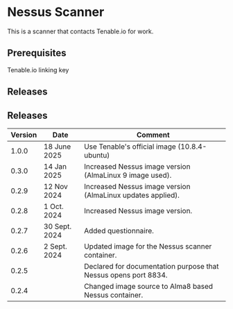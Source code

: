 # Nessus Scanner

This is a scanner that contacts Tenable.io for work.

## Prerequisites
Tenable.io linking key

## Releases

## Releases

| Version | Date | Comment |
| ------- | -----| ------- |
| 1.0.0 | 18 June 2025 | Use Tenable's official image (10.8.4-ubuntu) |
| 0.3.0 | 14 Jan 2025 | Increased Nessus image version (AlmaLinux 9 image used). |
| 0.2.9 | 12 Nov 2024 | Increased Nessus image version (AlmaLinux updates applied). |
| 0.2.8 | 1 Oct. 2024 | Increased Nessus image version. |
| 0.2.7 | 30 Sept. 2024 | Added questionnaire. |
| 0.2.6 | 2 Sept. 2024 | Updated image for the Nessus scanner container. |
| 0.2.5 | | Declared for documentation purpose that Nessus opens port 8834. |
| 0.2.4 | | Changed image source to Alma8 based Nessus container. |


